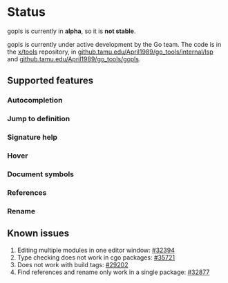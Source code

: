 # Status

gopls is currently in **alpha**, so it is **not stable**.

gopls is currently under active development by the Go team. The code is in the [x/tools] repository, in [github.tamu.edu/April1989/go_tools/internal/lsp] and [github.tamu.edu/April1989/go_tools/gopls].

## Supported features

<!--- TODO: supported features
details and status for the features
missing features
--->

### Autocompletion
### Jump to definition
### Signature help
### Hover
### Document symbols
### References
### Rename

## Known issues

1. Editing multiple modules in one editor window: [#32394]
1. Type checking does not work in cgo packages: [#35721]
1. Does not work with build tags: [#29202]
1. Find references and rename only work in a single package: [#32877]

[x/tools]: https://github.com/golang/tools
[github.tamu.edu/April1989/go_tools/gopls]: https://github.com/golang/tools/tree/master/gopls
[github.tamu.edu/April1989/go_tools/internal/lsp]: https://github.com/golang/tools/tree/master/internal/lsp


[#32394]: https://github.com/golang/go/issues/32394
[#35721]: https://github.com/golang/go/issues/35721
[#29202]: https://github.com/golang/go/issues/29202
[#32877]: https://github.com/golang/go/issues/32877
